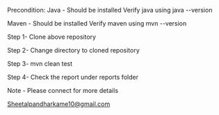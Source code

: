 Precondition:
  Java - Should be installed
  Verify java using java --version
  
  Maven - Should be installed
  Verify maven using mvn --version

Step 1- Clone above repository

Step 2- Change directory to cloned repository

Step 3- mvn clean test

Step 4- Check the report under reports folder

Note -  Please connect for more details

Sheetalpandharkame10@gmail.com

